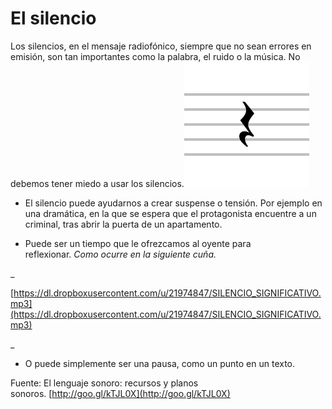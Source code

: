 # El silencio


Los silencios, en el mensaje radiofónico, siempre que no sean errores en emisión, son tan importantes como la palabra, el ruido o la música. No debemos tener miedo a usar los silencios.![silencio3](img/silencio_musical.png "silencio3")


*   El silencio puede ayudarnos a crear suspense o tensión. Por ejemplo en una dramática, en la que se espera que el protagonista encuentre a un criminal, tras abrir la puerta de un apartamento.  
    
*   Puede ser un tiempo que le ofrezcamos al oyente para reflexionar. _Como ocurre en la siguiente cuña._

_

[https://dl.dropboxusercontent.com/u/21974847/SILENCIO_SIGNIFICATIVO.mp3](https://dl.dropboxusercontent.com/u/21974847/SILENCIO_SIGNIFICATIVO.mp3)

_

*   O puede simplemente ser una pausa, como un punto en un texto.

Fuente: El lenguaje sonoro: recursos y planos sonoros. [http://goo.gl/kTJL0X](http://goo.gl/kTJL0X)